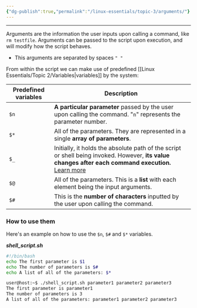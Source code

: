 ```yaml
---
{"dg-publish":true,"permalink":"/linux-essentials/topic-3/arguments/"}
---
```


---
Arguments are the information the user inputs upon calling a command, like `rm testfile`. Arguments can be passed to the script  upon execution, and will modify how the script behaves.

- This arguments are separated by spaces `" "`

From within the script we can make use of predefined [[Linux Essentials/Topic 2/Variables\|variables]] by the system:

| Predefined variables | Description                                                                                                                                                                                                               |
| -------------------- | ------------------------------------------------------------------------------------------------------------------------------------------------------------------------------------------------------------------------- |
| `$n`                 | **A particular parameter** passed by the user upon calling the command. "`n`" represents the parameter number.                                                                                                            |
| `$*`                 | All of the parameters. They are represented in a single **array of parameters**.                                                                                                                                          |
| `$_`                 | Initially, it holds the absolute path of the script or shell being invoked. However, **its value changes after each command execution.** [Learn more](https://www.baeldung.com/linux/shell-special-dollar-sign-variables) |
| `$@`                 | All of the parameters. This is a **list** with each element being the input arguments.                                                                                                                                    |
| `$#`                 | This is the **number of characters** inputted by the user upon calling the command.                                                                                                                                       |

### How to use them

Here's an example on how to use the `$n`, `$#` and `$*` variables.

___shell_script.sh___
```bash
#!/bin/bash
echo The first parameter is $1
echo The number of parameters is $#
echo A list of all of the parameters: $*
```

```bash
user@host:~$ ./shell_script.sh parameter1 parameter2 parameter3
The first parameter is parameter1
The number of parameters is 3
A list of all of the parameters: parameter1 parameter2 parameter3
```